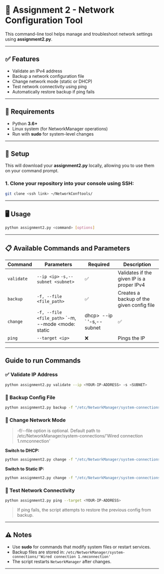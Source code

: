 # 📡 Assignment 2 - Network Configuration Tool

This command-line tool helps manage and troubleshoot network settings using **assignment2.py**.

---

## ✅ Features

- Validate an IPv4 address
- Backup a network configuration file
- Change network mode (static or DHCP)
- Test network connectivity using ping
- Automatically restore backup if ping fails

---

## 🧰 Requirements

- Python **3.6+**
- Linux system (for NetworkManager operations)
- Run with **sudo** for system-level changes

---

## 🔧 Setup

This will download your **assignment2.py** locally, allowing you to use them on your command prompt.

### 1. Clone your repository into your console using SSH:

```bash
git clone <ssh link> ~/NetworkConftools/
```

---

## 🖥️ Usage

```bash
python assignment2.py <command> [options]
```

---

## 📋 Available Commands and Parameters

| Command | Parameters | Required | Description |
|------------|----------------------------------------------------------------------------------------------|----------|---------------------------------------------|
| `validate` | `--ip <ip>` `-s,--subnet <subnet>` | ✅ | Validates if the given IP is a proper IPv4 |
| `backup` | `-f, --file <file_path>` | ✅ | Creates a backup of the given config file |
| `change` | `-f, --file <file_path>` `-m, --mode <mode: static|dhcp>` `--ip <ip>` '-s,--subnet <subnet> | ✅ | Changes network mode (static or dhcp) |
| `ping` | `--target <ip>` | ❌ | Pings the IP |

---

## Guide to run Commands

### ✅ Validate IP Address

```bash
python assignment2.py validate --ip <YOUR-IP-ADDRESS> -s <SUBNET>
```

### 🛟 Backup Config File

```bash
python assignment2.py backup -f "/etc/NetworkManager/system-connections/'Wired connection 1.nmconnection'"
```

### 🔁 Change Network Mode

> -f/--file option is optional. Default path to /etc/NetworkManager/system-connections/'Wired connection 1.nmconnection'


**Switch to DHCP:**
```bash
python assignment2.py change -f "/etc/NetworkManager/system-connections/'Wired connection 1.nmconnection'" -m dhcp
```

**Switch to Static IP:**
```bash
python assignment2.py change -f "/etc/NetworkManager/system-connections/'Wired connection 1.nmconnection'" -m static --ip <YOUR-IP-ADDRESS> -s <SUBNET>
```

### 📶 Test Network Connectivity

```bash
python assignment2.py ping --target <YOUR-IP-ADDRESS>
```

> If ping fails, the script attempts to restore the previous config from backup.

---

## ⚠️ Notes

- Use **sudo** for commands that modify system files or restart services.
- Backup files are stored in: `/etc/NetworkManager/system-connections/'Wired connection 1.nmconnection'`
- The script restarts `NetworkManager` after changes.

---
